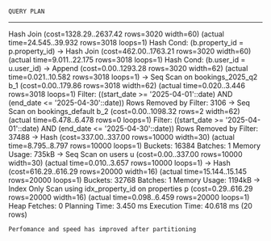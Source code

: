                                                                         QUERY PLAN                                                                        
----------------------------------------------------------------------------------------------------------------------------------------------------------
 Hash Join  (cost=1328.29..2637.42 rows=3020 width=60) (actual time=24.545..39.932 rows=3018 loops=1)
   Hash Cond: (b.property_id = p.property_id)
   ->  Hash Join  (cost=462.00..1763.21 rows=3020 width=60) (actual time=9.011..22.175 rows=3018 loops=1)
         Hash Cond: (b.user_id = u.user_id)
         ->  Append  (cost=0.00..1293.28 rows=3020 width=62) (actual time=0.021..10.582 rows=3018 loops=1)
               ->  Seq Scan on bookings_2025_q2 b_1  (cost=0.00..179.86 rows=3018 width=62) (actual time=0.020..3.446 rows=3018 loops=1)
                     Filter: ((start_date >= '2025-04-01'::date) AND (end_date <= '2025-04-30'::date))
                     Rows Removed by Filter: 3106
               ->  Seq Scan on bookings_default b_2  (cost=0.00..1098.32 rows=2 width=62) (actual time=6.478..6.478 rows=0 loops=1)
                     Filter: ((start_date >= '2025-04-01'::date) AND (end_date <= '2025-04-30'::date))
                     Rows Removed by Filter: 37488
         ->  Hash  (cost=337.00..337.00 rows=10000 width=30) (actual time=8.795..8.797 rows=10000 loops=1)
               Buckets: 16384  Batches: 1  Memory Usage: 735kB
               ->  Seq Scan on users u  (cost=0.00..337.00 rows=10000 width=30) (actual time=0.010..3.657 rows=10000 loops=1)
   ->  Hash  (cost=616.29..616.29 rows=20000 width=16) (actual time=15.144..15.145 rows=20000 loops=1)
         Buckets: 32768  Batches: 1  Memory Usage: 1194kB
         ->  Index Only Scan using idx_property_id on properties p  (cost=0.29..616.29 rows=20000 width=16) (actual time=0.098..6.459 rows=20000 loops=1)
               Heap Fetches: 0
 Planning Time: 3.450 ms
 Execution Time: 40.618 ms
(20 rows)

`Perfomance and speed has improved after partitioning`